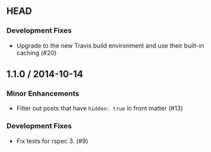 ## HEAD

### Development Fixes

  * Upgrade to the new Travis build environment and use their built-in caching (#20)

## 1.1.0 / 2014-10-14

### Minor Enhancements

  * Filter out posts that have `hidden: true` in front matter (#13)

### Development Fixes

  * Fix tests for rspec 3. (#9)
